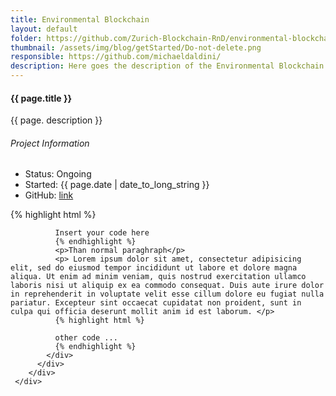 ```yaml
---
title: Environmental Blockchain
layout: default
folder: https://github.com/Zurich-Blockchain-RnD/environmental-blockchain
thumbnail: /assets/img/blog/getStarted/Do-not-delete.png
responsible: https://github.com/michaeldaldini/
description: Here goes the description of the Environmental Blockchain project. This will be shown also on the Get Projects page.
---
```


<section>
    <div class="container">
        <div class="project-single">
            <div class="row project-single-text margin-30px-tb">
                <div class="col-lg-7 col-md-12">
                    <div class="section-heading half left">
                        <h4>{{ page.title }}</h4>
                    </div>
                    <p>{{ page. description }}</p>
                </div>
                <div class="col-lg-4 col-md-12 offset-lg-1">
                    <div class="section-heading half left">
                        <h6>Project Information</h6>
                    </div>
                    <div class="project-single-info">
                        <ul class="no-margin">
                            <li><span class="vertical-align-top">Status:</span> <span class="value">Ongoing</span></li>
                            <li><span class="vertical-align-top">Started:</span> <span class="value">{{ page.date | date_to_long_string }}</span></li>
                            <li><span class="vertical-align-top">GitHub:</span> <span class="value"><a href="{{ page.folder }}">link</a></span></li>
                        </ul>
                    </div>
                </div>
            </div>
            <div class="row margin-50px-bottom sm-margin-30px-bottom">
              <div class="col-12">
              {% highlight html %}

              Insert your code here
              {% endhighlight %}
              <p>Than normal paraghraph</p>
              <p> Lorem ipsum dolor sit amet, consectetur adipisicing elit, sed do eiusmod tempor incididunt ut labore et dolore magna aliqua. Ut enim ad minim veniam, quis nostrud exercitation ullamco laboris nisi ut aliquip ex ea commodo consequat. Duis aute irure dolor in reprehenderit in voluptate velit esse cillum dolore eu fugiat nulla pariatur. Excepteur sint occaecat cupidatat non proident, sunt in culpa qui officia deserunt mollit anim id est laborum. </p>
              {% highlight html %}

              other code ...
              {% endhighlight %}
            </div>
          </div>
        </div>
     </div>
</section>
